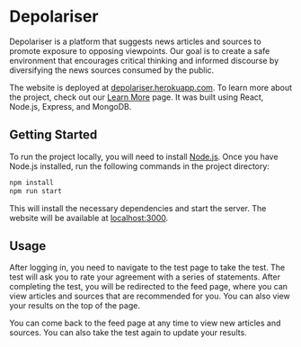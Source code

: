# Depolariser

Depolariser is a platform that suggests news articles and sources to promote exposure to opposing viewpoints. Our goal is to create a safe environment that encourages critical thinking and informed discourse by diversifying the news sources consumed by the public.

The website is deployed at [depolariser.herokuapp.com](depolariser.herokuapp.com). To learn more about the project, check out our [Learn More](depolariser.herokuapp.com/learnmore) page. It was built using React, Node.js, Express, and MongoDB.

## Getting Started

To run the project locally, you will need to install [Node.js](https://nodejs.org/en/). Once you have Node.js installed, run the following commands in the project directory:

```bash
npm install
npm run start
```

This will install the necessary dependencies and start the server. The website will be available at [localhost:3000](http://localhost:3000).

## Usage

After logging in, you need to navigate to the test page to take the test. The test will ask you to rate your agreement with a series of statements. After completing the test, you will be redirected to the feed page, where you can view articles and sources that are recommended for you. You can also view your results on the top of the page.

You can come back to the feed page at any time to view new articles and sources. You can also take the test again to update your results.
